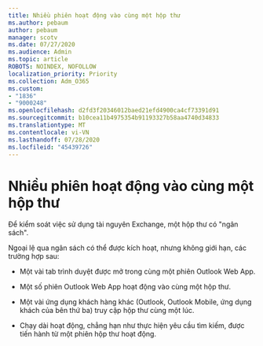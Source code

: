 ```yaml
---
title: Nhiều phiên hoạt động vào cùng một hộp thư
ms.author: pebaum
author: pebaum
manager: scotv
ms.date: 07/27/2020
ms.audience: Admin
ms.topic: article
ROBOTS: NOINDEX, NOFOLLOW
localization_priority: Priority
ms.collection: Adm_O365
ms.custom:
- "1836"
- "9000248"
ms.openlocfilehash: d2fd3f20346012baed21efd4900ca4cf73391d91
ms.sourcegitcommit: b10cea11b4975354b91193327b58aa4740d34833
ms.translationtype: MT
ms.contentlocale: vi-VN
ms.lasthandoff: 07/28/2020
ms.locfileid: "45439726"
---
```

# <a name="multiple-active-sessions-to-the-same-mailbox"></a>Nhiều phiên hoạt động vào cùng một hộp thư

Để kiểm soát việc sử dụng tài nguyên Exchange, một hộp thư có "ngân sách".

Ngoại lệ qua ngân sách có thể được kích hoạt, nhưng không giới hạn, các trường hợp sau:

- Một vài tab trình duyệt được mở trong cùng một phiên Outlook Web App.

- Một số phiên Outlook Web App hoạt động vào cùng một hộp thư.

- Một vài ứng dụng khách hàng khác (Outlook, Outlook Mobile, ứng dụng khách của bên thứ ba) truy cập hộp thư cùng một lúc.

- Chạy dài hoạt động, chẳng hạn như thực hiện yêu cầu tìm kiếm, được tiến hành từ một phiên hộp thư hoạt động.

